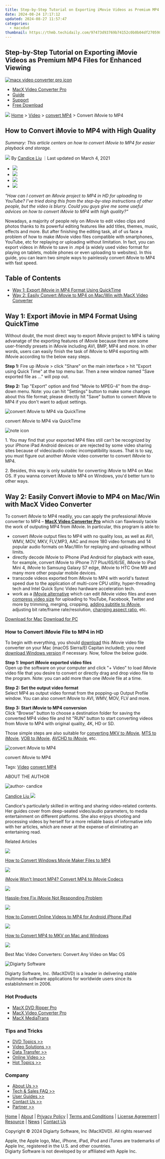 ```yaml
---
title: Step-by-Step Tutorial on Exporting iMovie Videos as Premium MP4 Files for Enhanced Viewing
date: 2024-08-24 17:17:12
updated: 2024-08-27 11:57:47
categories:
  - macxdvd
thumbnail: https://thmb.techidaily.com/97473d93769b74152c0b0b04df270598f5aded17925dea70fd12d869a1bbc744.jpg
---
```


## Step-by-Step Tutorial on Exporting iMovie Videos as Premium MP4 Files for Enhanced Viewing

[![macx video converter pro icon](https://www.macxdvd.com/mac-video-converter-pro/../image-style/new-seo/icon11.png)](https://tools.techidaily.com/macxdvd/products/)

* [MacX Video Converter Pro](https://tools.techidaily.com/macxdvd/products/)
* [Guide](https://tools.techidaily.com/macxdvd/products/)
* [Support](https://tools.techidaily.com/macxdvd/products/)
* [Free Download](https://tools.techidaily.com/macxdvd/products/)



![](https://www.macxdvd.com/mac-video-converter-pro/../image-style/new-seo/icon7.png) [Home](https://tools.techidaily.com/macxdvd/products/) \> [Video](https://tools.techidaily.com/macxdvd/products/) \> [convert MP4](https://tools.techidaily.com/macxdvd/products/) \> Convert iMovie to MP4

## How to Convert iMovie to MP4 with High Quality 



_Summary: This article centers on how to convert iMovie to MP4 for easier playback and storage._ 

![](https://www.macxdvd.com/mac-video-converter-pro/../image-style/new-seo/icon6.png) By [Candice Liu](https://tools.techidaily.com/macxdvd/products/) ｜Last updated on March 4, 2021 

* [![](https://www.macxdvd.com/mac-video-converter-pro/../image-style/new-seo/share-fa.jpg)](https://www.facebook.com/sharer/sharer.php?u=https://www.macxdvd.com/mac-video-converter-pro/convert-imovie-to-mp4.htm)
* [![](https://www.macxdvd.com/mac-video-converter-pro/../image-style/new-seo/share-tw.jpg)](https://twitter.com/intent/tweet?url=https://www.macxdvd.com/mac-video-converter-pro/convert-imovie-to-mp4.htm)
* [![](https://www.macxdvd.com/mac-video-converter-pro/../image-style/new-seo/share-email.jpg)](https://www.macxdvd.com/mac-video-converter-pro/mailto:info@example.com?&subject=&body=https://www.macxdvd.com/mac-video-converter-pro/convert-imovie-to-mp4.htm)
* [![](https://www.macxdvd.com/mac-video-converter-pro/../image-style/new-seo/share-in.jpg)](https://www.linkedin.com/shareArticle?mini=true&url=https://www.macxdvd.com/mac-video-converter-pro/convert-imovie-to-mp4.htm&title=&summary=https://www.macxdvd.com/mac-video-converter-pro/convert-imovie-to-mp4.htm&source=)

_"How can I convert an iMovie project to MP4 in HD for uploading to YouTube? I've tried doing this from the step-by-step instructions of other people, but the video is blurry. Could you guys give me some useful advices on how to convert iMovie to MP4 with high quality?"_ 

Nowadays, a majority of people rely on iMovie to edit video clips and photos thanks to its powerful editing features like add titles, themes, music, effects and more. But after finishing the editing task, all of us face a problem of how to make iMovie video files compatible with smartphones, YouTube, etc for replaying or uploading without limitation. In fact, you can export videos in iMovie to save in .mp4 (a widely used video format for playing on tablets, mobile phones or even uploading to websites). In this guide, you can learn two simple ways to painlessly convert iMovie to MP4 with fast speed. 

## Table of Contents

* [Way 1: Export iMovie in MP4 Format Using QuickTime](https://tools.techidaily.com/macxdvd/products/)
* [Way 2: Easily Convert iMovie to MP4 on Mac/Win with MacX Video Converter](https://tools.techidaily.com/macxdvd/products/)

## Way 1: Export iMovie in MP4 Format Using QuickTime

Without doubt, the most direct way to export iMovie project to MP4 is taking advanatge of the exporting features of iMovie because there are some user-friendly presets in iMovie including AVI, BMP, MP4 and more. In other words, users can easily finish the task of iMovie to MP4 exporting with iMovie according to the below easy steps. 

**Step 1:** Fire up iMovie > click "Share" on the main interface > hit "Export using Quick Time" at the top menu bar. Then a new window named "Save exported file as …" will pop out. 

**Step 2:** Tap "Export" option and find "Movie to MPEG-4" from the drop-down menu. Note: you can hit "Settings" button to make some changes about this file format; please directly hit "Save" button to convert iMovie to MP4 if you don't want to adjust settings.

![convert iMovie to MP4 via QuickTime](https://www.macxdvd.com/mac-video-converter-pro/article-image/imovie-to-mp4.jpg) 

convert iMovie to MP4 via QuickTime

![note icon](https://www.macxdvd.com/mac-video-converter-pro/../image-style/new-seo/icon0.png)

1\. You may find that your exported MP4 files still can't be recognized by your iPhone iPad Android devices or are rejected by some video sharing sites because of video/audio codec incompatibility issues. That is to say, you must figure out another iMovie video converter to convert iMovie to MP4\. 

2\. Besides, this way is only suitable for converting iMovie to MP4 on Mac OS. If you wanna convert iMovie to MP4 on Windows, you'd better turn to other ways. 

## Way 2: Easily Convert iMovie to MP4 on Mac/Win with MacX Video Converter 

To convert iMovie to MP4 readily, you can apply the professional iMovie converter to MP4 – [**MacX Video Converter Pro**](https://tools.techidaily.com/macxdvd/products/) which can flawlessly tackle the work of outputing MP4 from iMovie. In particular, this program is able to:

* convert iMovie output files to MP4 with no quality loss, as well as AVI, WMV, MOV, MKV, FLV,MP3, AAC and more 180 video formats and 14 popular audio formats on Mac/Win for replaying and uploading without limits.
* directly decode iMovie to iPhone iPad Android for playback with ease, for example, convert iMovie to iPhone 7/7 Plus/6S/6/SE, iMovie to iPad Mini 4, iMovie to Samsung Galaxy S7 edge, iMovie to HTC One M9 and many more other popular mobile devices.
* transcode videos exported from iMovie to MP4 with world's fastest speed due to the application of multi-core CPU utility, hyper-threading tech and Intel Quick Sync Video hardware acceleration tech.
* work as a [iMovie alternative](https://tools.techidaily.com/macxdvd/products/) which can edit iMovie video files and even [compress video size](https://tools.techidaily.com/macxdvd/products/) for uploading to YouTube, Facebook, Twitter and more by trimming, merging, cropping, [adding subtitle to iMovie](https://tools.techidaily.com/macxdvd/products/), adjusting bit rate/frame rate/resolution, [changing aspect ratio](https://tools.techidaily.com/macxdvd/products/), etc.

[Download for Mac](https://tools.techidaily.com/macxdvd/products/) [Download for PC](https://tools.techidaily.com/macxdvd/products/) 

### How to Convert iMovie File to MP4 in HD

To begin with everything, you should [download](https://tools.techidaily.com/macxdvd/products/) this iMovie video file converter on your Mac (macOS Sierra/El Capitan included); you need [download Windows version](https://tools.techidaily.com/macxdvd/products/) if necessary. Now, follow the below guide.

**Step 1: Import iMovie exported video files**  
Open up the software on your computer and click "+ Video" to load iMovie video file that you desire to convert or directly drag and drop video file to the program. Note: you can add more than one iMovie file at a time.

**Step 2: Set the output video format**  
Select MP4 as output video format from the popping-up Output Profile window. You can also convert iMovie to AVI, WMV, MOV, FLV and more.

**Step 3: Start iMovie to MP4 conversion**  
Click "Browse" button to choose a destination folder for saving the converted MP4 video file and hit "RUN" button to start converting videos from Movie to MP4 with original quality, 4K, HD or SD.

Those simple steps are also suitable for [converting MKV to iMovie](https://tools.techidaily.com/macxdvd/products/), [MTS to iMovie](https://tools.techidaily.com/macxdvd/products/), [VOB to iMovie](https://tools.techidaily.com/macxdvd/products/), [AVCHD to iMovie](https://tools.techidaily.com/macxdvd/products/), etc. 

![convert iMovie to MP4](https://www.macxdvd.com/mac-video-converter-pro/article-image/convert-webm-to-mp4.jpg) 

convert iMovie to MP4

Tags: [Video](https://tools.techidaily.com/macxdvd/products/) [convert MP4](https://tools.techidaily.com/macxdvd/products/) 

ABOUT THE AUTHOR

![author- candice](https://www.macxdvd.com/mac-video-converter-pro/../image-style/new-seo/candice.png) 

[Candice Liu ![](https://www.macxdvd.com/mac-video-converter-pro/../image-style/new-seo/share-in1.jpg)](https://www.linkedin.com/in/candice-liu-444483a3/) 

Candice's particularly skilled in writing and sharing video-related contents. Her guides cover from deep-seated video/audio parameters, to media entertainment on different platforms. She also enjoys shooting and processing videos by herself for a more reliable basis of informative info with her articles, which are never at the expense of eliminating an entertaining read.



Related Articles

![](https://www.macxdvd.com/mac-video-converter-pro/../image-style/new-seo/pic7.jpg)

[How to Convert Windows Movie Maker Files to MP4](https://tools.techidaily.com/macxdvd/products/) 

![](https://www.macxdvd.com/mac-video-converter-pro/../image-style/new-seo/pic6.jpg)

[iMovie Won't Import MP4? Convert MP4 to iMovie Codecs](https://tools.techidaily.com/macxdvd/products/) 

![](https://www.macxdvd.com/mac-video-converter-pro/../image-style/new-seo/pic5.jpg)

[Hassle-free Fix iMovie Not Responding Problem](https://tools.techidaily.com/macxdvd/products/) 

![](https://www.macxdvd.com/mac-video-converter-pro/../image-style/new-seo/pic4.jpg)

[How to Convert Online Videos to MP4 for Android iPhone iPad](https://tools.techidaily.com/macxdvd/products/) 

![](https://www.macxdvd.com/mac-video-converter-pro/../image-style/new-seo/pic3.jpg)

[How to Convert MP4 to MKV on Mac and Windows](https://tools.techidaily.com/macxdvd/products/) 

![](https://www.macxdvd.com/mac-video-converter-pro/../image-style/new-seo/pic2.jpg)

 Best Mac Video Converters: Convert Any Video on Mac OS



![Digiarty Software](https://www.macxdvd.com/mac-video-converter-pro/../icon/logo.png) 

Digiarty Software, Inc. (MacXDVD) is a leader in delivering stable multimedia software applications for worldwide users since its establishment in 2006.

### Hot Products

* [MacX DVD Ripper Pro](https://tools.techidaily.com/macxdvd/products/)
* [MacX Video Converter Pro](https://tools.techidaily.com/macxdvd/products/)
* [MacX MediaTrans](https://tools.techidaily.com/macxdvd/products/)

### Tips and Tricks

* [DVD Topics >>](https://tools.techidaily.com/macxdvd/products/)
* [Video Solutions >>](https://tools.techidaily.com/macxdvd/products/)
* [Data Transfer >>](https://tools.techidaily.com/macxdvd/products/)
* [Online Video >>](https://tools.techidaily.com/macxdvd/products/)
* [Hot Topics >>](https://tools.techidaily.com/macxdvd/products/)

### Company

* [About Us >>](https://tools.techidaily.com/macxdvd/products/)
* [Tech & Sales FAQ >>](https://tools.techidaily.com/macxdvd/products/)
* [User Guides >>](https://tools.techidaily.com/macxdvd/products/)
* [Contact Us >>](https://tools.techidaily.com/macxdvd/products/)
* [Partner >>](https://tools.techidaily.com/macxdvd/products/)



[Home](https://tools.techidaily.com/macxdvd/products/) | [About](https://tools.techidaily.com/macxdvd/products/) | [Privacy Policy](https://tools.techidaily.com/macxdvd/products/) | [Terms and Conditions](https://tools.techidaily.com/macxdvd/products/) | [License Agreement](https://tools.techidaily.com/macxdvd/products/) | [Resource](https://tools.techidaily.com/macxdvd/products/) | [News](https://tools.techidaily.com/macxdvd/products/) | [Contact Us](https://tools.techidaily.com/macxdvd/products/)

Copyright © 2024 Digiarty Software, Inc (MacXDVD). All rights reserved

Apple, the Apple logo, Mac, iPhone, iPad, iPod and iTunes are trademarks of Apple Inc, registered in the U.S. and other countries.  
Digiarty Software is not developed by or affiliated with Apple Inc.

<ins class="adsbygoogle"
     style="display:block"
     data-ad-format="autorelaxed"
     data-ad-client="ca-pub-7571918770474297"
     data-ad-slot="1223367746"></ins>



<ins class="adsbygoogle"
     style="display:block"
     data-ad-client="ca-pub-7571918770474297"
     data-ad-slot="8358498916"
     data-ad-format="auto"
     data-full-width-responsive="true"></ins>
